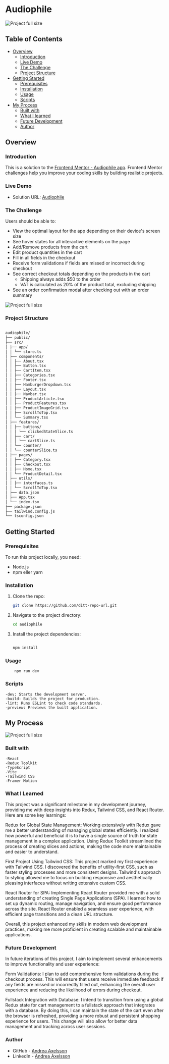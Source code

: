 # Audiophile

![Project full size](https://github.com/Andrea-Axelsson/audiophile/blob/main/public/assets/shared/audiophile.gif?raw=true)

## Table of Contents

- [Overview](#overview)
  - [Introduction](#introduction)
  - [Live Demo](#live-demo)
  - [The Challenge](#the-challenge)
  - [Project Structure](#project-structure)
- [Getting Started](#getting-started)
  - [Prerequisites](#prerequisites)
  - [Installation](#installation)
  - [Usage](#usage)
  - [Scripts](#scripts)
- [My Process](#my-process)
  - [Built with](#built-with)
  - [What I learned](#what-i-learned)
  - [Future Development](#future-development)
  - [Author](#author)

## Overview

### Introduction

This is a solution to the [Frontend Mentor - Audiophile app](https://www.frontendmentor.io/challenges/audiophile-ecommerce-website-C8cuSd_wx). Frontend Mentor challenges help you improve your coding skills by building realistic projects.

### Live Demo

- Solution URL: [Audiophile](https://audiophile-andrea.netlify.app/)

### The Challenge

Users should be able to:

- View the optimal layout for the app depending on their device's screen size
- See hover states for all interactive elements on the page
- Add/Remove products from the cart
- Edit product quantities in the cart
- Fill in all fields in the checkout
- Receive form validations if fields are missed or incorrect during checkout
- See correct checkout totals depending on the products in the cart
  - Shipping always adds $50 to the order
  - VAT is calculated as 20% of the product total, excluding shipping
- See an order confirmation modal after checking out with an order summary

![Project full size](https://github.com/Andrea-Axelsson/audiophile/blob/main/public/assets/shared/mobile-mockup.png?raw=true)

### Project Structure

```bash

audiophile/
├── public/
├── src/
│ ├── app/
│ │ └── store.ts
│ ├── components/
│ │ ├── About.tsx
│ │ ├── Button.tsx
│ │ ├── CartItem.tsx
│ │ ├── Categories.tsx
│ │ ├── Footer.tsx
│ │ ├── HamburgerDropdown.tsx
│ │ ├── Layout.tsx
│ │ ├── Navbar.tsx
│ │ ├── ProductArticle.tsx
│ │ ├── ProductFeatures.tsx
│ │ ├── ProductImageGrid.tsx
│ │ ├── ScrollToTop.tsx
│ │ └── Summary.tsx
│ ├── features/
│ │ ├── buttons/
│ │ │ └── clickedStateSlice.ts
│ │ ├── cart/
│ │ │ └── cartSlice.ts
│ │ └── counter/
│ │ └── counterSlice.ts
│ ├── pages/
│ │ ├── Category.tsx
│ │ ├── Checkout.tsx
│ │ ├── Home.tsx
│ │ └── ProductDetail.tsx
│ ├── utils/
│ │ ├── interfaces.ts
│ │ └── ScrollToTop.tsx
│ ├── data.json
│ ├── App.tsx
│ └── index.tsx
├── package.json
├── tailwind.config.js
└── tsconfig.json

```

## Getting Started

### Prerequisites

To run this project locally, you need:

- Node.js
- npm eller yarn

### Installation

1. Clone the repo:
   ```bash
   git clone https://github.com/ditt-repo-url.git
   ```
2. Navigate to the project directory:

   ```bash
   cd audiophile
   ```

3. Install the project dependencies:

   ```bash

   npm install

   ```

### Usage

```
    npm run dev

```

### Scripts

    -dev: Starts the development server.
    -build: Builds the project for production.
    -lint: Runs ESLint to check code standards.
    -preview: Previews the built application.

## My Process

![Project full size](https://github.com/Andrea-Axelsson/audiophile/blob/main/public/assets/shared/desktop-mockup.png?raw=true)

### Built with

    -React
    -Redux Toolkit
    -TypeScript
    -Vite
    -Tailwind CSS
    -Framer Motion

### What I Learned

This project was a significant milestone in my development journey, providing me with deep insights into Redux, Tailwind CSS, and React Router. Here are some key learnings:

Redux for Global State Management: Working extensively with Redux gave me a better understanding of managing global states efficiently. I realized how powerful and beneficial it is to have a single source of truth for state management in a complex application. Using Redux Toolkit streamlined the process of creating slices and actions, making the code more maintainable and easier to understand.

First Project Using Tailwind CSS: This project marked my first experience with Tailwind CSS. I discovered the benefits of utility-first CSS, such as faster styling processes and more consistent designs. Tailwind's approach to styling allowed me to focus on building responsive and aesthetically pleasing interfaces without writing extensive custom CSS.

React Router for SPA: Implementing React Router provided me with a solid understanding of creating Single Page Applications (SPA). I learned how to set up dynamic routing, manage navigation, and ensure good performance across the site. React Router enabled a seamless user experience, with efficient page transitions and a clean URL structure.

Overall, this project enhanced my skills in modern web development practices, making me more proficient in creating scalable and maintainable applications.

### Future Development

In future iterations of this project, I aim to implement several enhancements to improve functionality and user experience:

Form Validations: I plan to add comprehensive form validations during the checkout process. This will ensure that users receive immediate feedback if any fields are missed or incorrectly filled out, enhancing the overall user experience and reducing the likelihood of errors during checkout.

Fullstack Integration with Database: I intend to transition from using a global Redux state for cart management to a fullstack approach that integrates with a database. By doing this, I can maintain the state of the cart even after the browser is refreshed, providing a more robust and persistent shopping experience for users. This change will also allow for better data management and tracking across user sessions.

### Author

- GitHub - [Andrea Axelsson](https://github.com/Andrea-Axelsson)
- LinkedIn - [Andrea Axelsson](https://www.linkedin.com/in/axelsson-andrea/)
